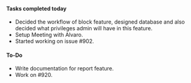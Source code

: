 
#### **Tasks completed today**
- Decided the workflow of block feature, designed database and also decided what privileges admin will have in this feature. 
- Setup Meeting with Alvaro.
- Started working on issue #902.

#### **To-Do**
- Write documentation for report feature.
- Work on #920.
